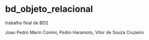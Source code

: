 # bd_objeto_relacional
trabalho final de BD2

Joao Pedro Marin Comini,
Pedro Haramoto,
Vitor de Souza Cruzeiro
